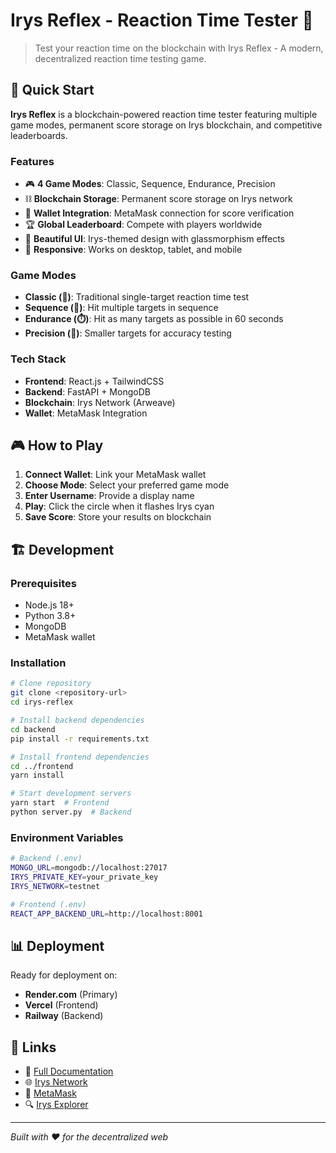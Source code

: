# Irys Reflex - Reaction Time Tester 🎯

> Test your reaction time on the blockchain with Irys Reflex - A modern, decentralized reaction time testing game.

## 🚀 Quick Start

**Irys Reflex** is a blockchain-powered reaction time tester featuring multiple game modes, permanent score storage on Irys blockchain, and competitive leaderboards.

### Features
- 🎮 **4 Game Modes**: Classic, Sequence, Endurance, Precision
- ⛓️ **Blockchain Storage**: Permanent score storage on Irys network
- 🔗 **Wallet Integration**: MetaMask connection for score verification
- 🏆 **Global Leaderboard**: Compete with players worldwide
- 🎨 **Beautiful UI**: Irys-themed design with glassmorphism effects
- 📱 **Responsive**: Works on desktop, tablet, and mobile

### Game Modes
- **Classic (🎯)**: Traditional single-target reaction time test
- **Sequence (🔄)**: Hit multiple targets in sequence
- **Endurance (⏱️)**: Hit as many targets as possible in 60 seconds  
- **Precision (🎪)**: Smaller targets for accuracy testing

### Tech Stack
- **Frontend**: React.js + TailwindCSS
- **Backend**: FastAPI + MongoDB
- **Blockchain**: Irys Network (Arweave)
- **Wallet**: MetaMask Integration

## 🎮 How to Play

1. **Connect Wallet**: Link your MetaMask wallet
2. **Choose Mode**: Select your preferred game mode
3. **Enter Username**: Provide a display name
4. **Play**: Click the circle when it flashes Irys cyan
5. **Save Score**: Store your results on blockchain

## 🏗️ Development

### Prerequisites
- Node.js 18+
- Python 3.8+
- MongoDB
- MetaMask wallet

### Installation
```bash
# Clone repository
git clone <repository-url>
cd irys-reflex

# Install backend dependencies
cd backend
pip install -r requirements.txt

# Install frontend dependencies  
cd ../frontend
yarn install

# Start development servers
yarn start  # Frontend
python server.py  # Backend
```

### Environment Variables
```bash
# Backend (.env)
MONGO_URL=mongodb://localhost:27017
IRYS_PRIVATE_KEY=your_private_key
IRYS_NETWORK=testnet

# Frontend (.env)
REACT_APP_BACKEND_URL=http://localhost:8001
```

## 📊 Deployment

Ready for deployment on:
- **Render.com** (Primary)
- **Vercel** (Frontend)
- **Railway** (Backend)

## 🔗 Links

- 📖 [Full Documentation](./IRYS_REFLEX_DOCUMENTATION.md)
- 🌐 [Irys Network](https://irys.xyz)
- 🦊 [MetaMask](https://metamask.io)
- 🔍 [Irys Explorer](https://testnet.irys.xyz)

---

*Built with ❤️ for the decentralized web*
